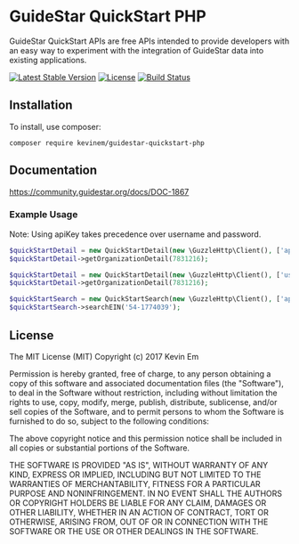 # GuideStar QuickStart PHP

GuideStar QuickStart APIs are free APIs intended to provide developers with an easy way to experiment with the integration of GuideStar data into existing applications.

[![Latest Stable Version](https://poser.pugx.org/kevinem/guidestar-quickstart-php/v/stable?format=flat-square)](https://packagist.org/packages/kevinem/guidestar-quickstart-php)
[![License](https://poser.pugx.org/kevinem/guidestar-quickstart-php/license?format=flat-square)](https://packagist.org/packages/kevinem/guidestar-quickstart-php)
[![Build Status](https://travis-ci.org/kevinem/guidestar-quickstart-php.svg?branch=master)](https://travis-ci.org/kevinem/guidestar-quickstart-php)

## Installation

To install, use composer:

```
composer require kevinem/guidestar-quickstart-php
```

## Documentation

https://community.guidestar.org/docs/DOC-1867

### Example Usage

Note: Using apiKey takes precedence over username and password.

```php
$quickStartDetail = new QuickStartDetail(new \GuzzleHttp\Client(), ['apiKey' => 'your_api_key']);
$quickStartDetail->getOrganizationDetail(7831216);

$quickStartDetail = new QuickStartDetail(new \GuzzleHttp\Client(), ['username' => 'your_username', 'password' => 'your_password']);
$quickStartDetail->getOrganizationDetail(7831216);

$quickStartSearch = new QuickStartSearch(new \GuzzleHttp\Client(), ['apiKey' => 'your_api_key']);
$quickStartSearch->searchEIN('54-1774039');
```

## License 

The MIT License (MIT)
Copyright (c) 2017 Kevin Em

Permission is hereby granted, free of charge, to any person obtaining a copy of this software and associated
documentation files (the "Software"), to deal in the Software without restriction, including without limitation
the rights to use, copy, modify, merge, publish, distribute, sublicense, and/or sell copies of the Software,
and to permit persons to whom the Software is furnished to do so, subject to the following conditions:

The above copyright notice and this permission notice shall be included in all copies or substantial portions of
the Software.

THE SOFTWARE IS PROVIDED "AS IS", WITHOUT WARRANTY OF ANY KIND, EXPRESS OR IMPLIED, INCLUDING BUT NOT LIMITED
TO THE WARRANTIES OF MERCHANTABILITY, FITNESS FOR A PARTICULAR PURPOSE AND NONINFRINGEMENT. IN NO EVENT SHALL
THE AUTHORS OR COPYRIGHT HOLDERS BE LIABLE FOR ANY CLAIM, DAMAGES OR OTHER LIABILITY, WHETHER IN AN ACTION OF
CONTRACT, TORT OR OTHERWISE, ARISING FROM, OUT OF OR IN CONNECTION WITH THE SOFTWARE OR THE USE OR OTHER DEALINGS
IN THE SOFTWARE.

